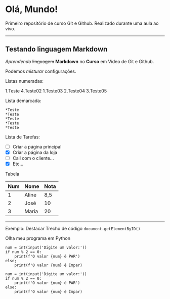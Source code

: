 # Olá, Mundo!
Primeiro repositório de curso Git e Github. Realizado durante uma aula ao vivo.

***

## Testando linguagem Markdown

_Aprendendo_ ~~linguagem~~ **Markdown** no __Curso__ em Vídeo de Git e Github.

Podemos _*misturar*_ configurações.

Listas numeradas:

1.Teste
4.Teste02
1.Teste03
2.Teste04
3.Teste05

Lista demarcada:

    *Teste
    *Teste
    *Teste
    *Teste
    *Teste

Lista de Tarefas:

- [ ] Criar a página principal
- [x] Criar a página da loja
- [ ] Call com o cliente...
- [x] Etc...

Tabela

Num| Nome| Nota
---|---|---
1|Aline|8,5
2|José|10
3|Maria|20


***

Exemplo: Destacar Trecho de código `document.getElementByID()` 


Olha meu programa em Python

```
num = int(input('Digite um valor:'))
if num % 2 == 0:
    print(f'O valor {num} é PAR')
else;
    print(f'O valor {num} é Ímpar)
```

    num = int(input('Digite um valor:'))
    if num % 2 == 0:
        print(f'O valor {num} é PAR')
    else:
        print(f'O valor {num} é Ímpar)